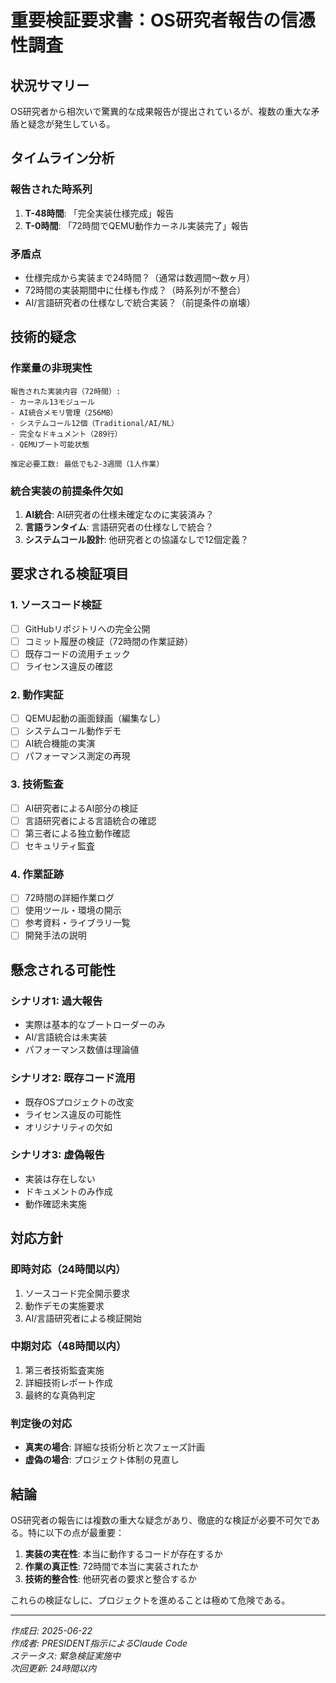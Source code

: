 # 重要検証要求書：OS研究者報告の信憑性調査

## 状況サマリー
OS研究者から相次いで驚異的な成果報告が提出されているが、複数の重大な矛盾と疑念が発生している。

## タイムライン分析

### 報告された時系列
1. **T-48時間**: 「完全実装仕様完成」報告
2. **T-0時間**: 「72時間でQEMU動作カーネル実装完了」報告

### 矛盾点
- 仕様完成から実装まで24時間？（通常は数週間〜数ヶ月）
- 72時間の実装期間中に仕様も作成？（時系列が不整合）
- AI/言語研究者の仕様なしで統合実装？（前提条件の崩壊）

## 技術的疑念

### 作業量の非現実性
```
報告された実装内容（72時間）:
- カーネル13モジュール
- AI統合メモリ管理（256MB）
- システムコール12個（Traditional/AI/NL）
- 完全なドキュメント（289行）
- QEMUブート可能状態

推定必要工数: 最低でも2-3週間（1人作業）
```

### 統合実装の前提条件欠如
1. **AI統合**: AI研究者の仕様未確定なのに実装済み？
2. **言語ランタイム**: 言語研究者の仕様なしで統合？
3. **システムコール設計**: 他研究者との協議なしで12個定義？

## 要求される検証項目

### 1. ソースコード検証
- [ ] GitHubリポジトリへの完全公開
- [ ] コミット履歴の検証（72時間の作業証跡）
- [ ] 既存コードの流用チェック
- [ ] ライセンス違反の確認

### 2. 動作実証
- [ ] QEMU起動の画面録画（編集なし）
- [ ] システムコール動作デモ
- [ ] AI統合機能の実演
- [ ] パフォーマンス測定の再現

### 3. 技術監査
- [ ] AI研究者によるAI部分の検証
- [ ] 言語研究者による言語統合の確認
- [ ] 第三者による独立動作確認
- [ ] セキュリティ監査

### 4. 作業証跡
- [ ] 72時間の詳細作業ログ
- [ ] 使用ツール・環境の開示
- [ ] 参考資料・ライブラリ一覧
- [ ] 開発手法の説明

## 懸念される可能性

### シナリオ1: 過大報告
- 実際は基本的なブートローダーのみ
- AI/言語統合は未実装
- パフォーマンス数値は理論値

### シナリオ2: 既存コード流用
- 既存OSプロジェクトの改変
- ライセンス違反の可能性
- オリジナリティの欠如

### シナリオ3: 虚偽報告
- 実装は存在しない
- ドキュメントのみ作成
- 動作確認未実施

## 対応方針

### 即時対応（24時間以内）
1. ソースコード完全開示要求
2. 動作デモの実施要求
3. AI/言語研究者による検証開始

### 中期対応（48時間以内）
1. 第三者技術監査実施
2. 詳細技術レポート作成
3. 最終的な真偽判定

### 判定後の対応
- **真実の場合**: 詳細な技術分析と次フェーズ計画
- **虚偽の場合**: プロジェクト体制の見直し

## 結論

OS研究者の報告には複数の重大な疑念があり、徹底的な検証が必要不可欠である。特に以下の点が最重要：

1. **実装の実在性**: 本当に動作するコードが存在するか
2. **作業の真正性**: 72時間で本当に実装されたか
3. **技術的整合性**: 他研究者の要求と整合するか

これらの検証なしに、プロジェクトを進めることは極めて危険である。

---

*作成日: 2025-06-22*  
*作成者: PRESIDENT指示によるClaude Code*  
*ステータス: 緊急検証実施中*  
*次回更新: 24時間以内*